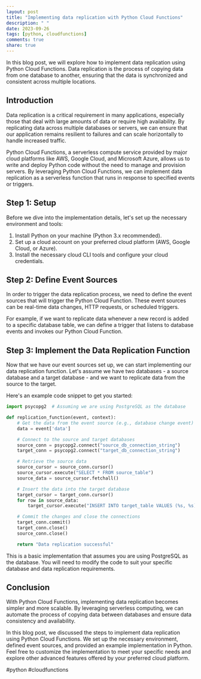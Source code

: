 ```yaml
---
layout: post
title: "Implementing data replication with Python Cloud Functions"
description: " "
date: 2023-09-26
tags: [python, cloudfunctions]
comments: true
share: true
---
```


In this blog post, we will explore how to implement data replication using Python Cloud Functions. Data replication is the process of copying data from one database to another, ensuring that the data is synchronized and consistent across multiple locations.

## Introduction

Data replication is a critical requirement in many applications, especially those that deal with large amounts of data or require high availability. By replicating data across multiple databases or servers, we can ensure that our application remains resilient to failures and can scale horizontally to handle increased traffic.

Python Cloud Functions, a serverless compute service provided by major cloud platforms like AWS, Google Cloud, and Microsoft Azure, allows us to write and deploy Python code without the need to manage and provision servers. By leveraging Python Cloud Functions, we can implement data replication as a serverless function that runs in response to specified events or triggers.

## Step 1: Setup

Before we dive into the implementation details, let's set up the necessary environment and tools:

1. Install Python on your machine (Python 3.x recommended).
2. Set up a cloud account on your preferred cloud platform (AWS, Google Cloud, or Azure).
3. Install the necessary cloud CLI tools and configure your cloud credentials.

## Step 2: Define Event Sources

In order to trigger the data replication process, we need to define the event sources that will trigger the Python Cloud Function. These event sources can be real-time data changes, HTTP requests, or scheduled triggers.

For example, if we want to replicate data whenever a new record is added to a specific database table, we can define a trigger that listens to database events and invokes our Python Cloud Function.

## Step 3: Implement the Data Replication Function

Now that we have our event sources set up, we can start implementing our data replication function. Let's assume we have two databases - a source database and a target database - and we want to replicate data from the source to the target.

Here's an example code snippet to get you started:

```python
import psycopg2  # Assuming we are using PostgreSQL as the database

def replication_function(event, context):
    # Get the data from the event source (e.g., database change event)
    data = event['data']

    # Connect to the source and target databases
    source_conn = psycopg2.connect("source_db_connection_string")
    target_conn = psycopg2.connect("target_db_connection_string")

    # Retrieve the source data
    source_cursor = source_conn.cursor()
    source_cursor.execute("SELECT * FROM source_table")
    source_data = source_cursor.fetchall()

    # Insert the data into the target database
    target_cursor = target_conn.cursor()
    for row in source_data:
        target_cursor.execute("INSERT INTO target_table VALUES (%s, %s)", row)

    # Commit the changes and close the connections
    target_conn.commit()
    target_conn.close()
    source_conn.close()

    return "Data replication successful"
```

This is a basic implementation that assumes you are using PostgreSQL as the database. You will need to modify the code to suit your specific database and data replication requirements.

## Conclusion

With Python Cloud Functions, implementing data replication becomes simpler and more scalable. By leveraging serverless computing, we can automate the process of copying data between databases and ensure data consistency and availability.

In this blog post, we discussed the steps to implement data replication using Python Cloud Functions. We set up the necessary environment, defined event sources, and provided an example implementation in Python. Feel free to customize the implementation to meet your specific needs and explore other advanced features offered by your preferred cloud platform.

#python #cloudfunctions